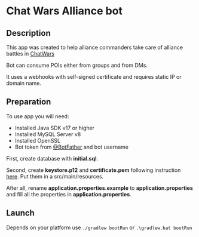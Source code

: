 # Chat Wars Alliance bot
## Description
This app was created to help alliance commanders take care of alliance battles 
in [ChatWars](https://t.me/chtwrsbot)

Bot can consume POIs either from groups and from DMs.

It uses a webhooks with self-signed certificate and requires static IP or domain name.

## Preparation

To use app you will need:
- Installed Java SDK v17 or higher
- Installed MySQL Server v8
- Installed OpenSSL
- Bot token from [@BotFather](https://t.me/BotFather) and bot username

First, create database with **initial.sql**.

Second, create **keystore.p12** and **certificate.pem** following 
instruction [here](https://core.telegram.org/bots/self-signed#java-keystore). 
Put them in a src/main/resources.

After all, rename **application.properties.example** to **application.properties** 
and fill all the properties in **application.properties**.

## Launch

Depends on your platform use `./gradlew bootRun` or `.\gradlew.bat bootRun`
